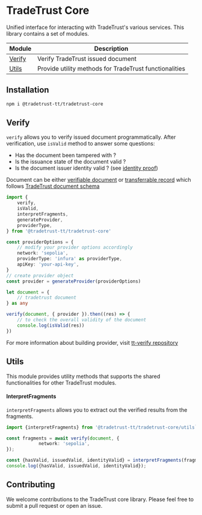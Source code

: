 # TradeTrust Core

Unified interface for interacting with TradeTrust's various services. This library contains a set of modules.

| Module            | Description                                            |
| ----------------- | ------------------------------------------------------ |
| [Verify](#verify) | Verify TradeTrust issued document                      |
| [Utils](#utils)   | Provide utility methods for TradeTrust functionalities |

## Installation

```sh
npm i @tradetrust-tt/tradetrust-core
```

## Verify

`verify` allows you to verify issued document programmatically. After verification, use `isValid` method to answer some questions:

-   Has the document been tampered with ?
-   Is the issuance state of the document valid ?
-   Is the document issuer identity valid ? (see [identity proof](https://docs.tradetrust.io/docs/topics/verifying-documents/issuer-identity))

Document can be either [verifiable document](https://docs.tradetrust.io/docs/tutorial/verifiable-documents/overview) or [transferrable record](https://docs.tradetrust.io/docs/tutorial/transferable-records/overview) which follows [TradeTrust document schema](https://docs.tradetrust.io/docs/topics/introduction/tradetrust-document-schema/)

```ts
import {
    verify,
    isValid,
    interpretFragments,
    generateProvider,
    providerType,
} from '@tradetrust-tt/tradetrust-core'

const providerOptions = {
    // modify your provider options accordingly
    network: 'sepolia',
    providerType: 'infura' as providerType,
    apiKey: 'your-api-key',
}
// create provider object
const provider = generateProvider(providerOptions)

let document = {
    // tradetrust document
} as any

verify(document, { provider }).then((res) => {
    // to check the overall validity of the document
    console.log(isValid(res))
})
```

For more information about building provider, visit [tt-verify repository](https://github.com/TradeTrust/tt-verify?tab=readme-ov-file#provider)

## Utils

This module provides utility methods that supports the shared functionalities for other TradeTrust modules.

#### InterpretFragments

`interpretFragments` allows you to extract out the verified results from the fragments.

```ts
import {interpretFragments} from '@tradetrust-tt/tradetrust-core/utils`;

const fragments = await verify(document, {
            network: 'sepolia',
});

const {hasValid, issuedValid, identityValid} = interpretFragments(fragments);
console.log({hasValid, issuedValid, identityValid});
```

## Contributing

We welcome contributions to the TradeTrust core library. Please feel free to submit a pull request or open an issue.
